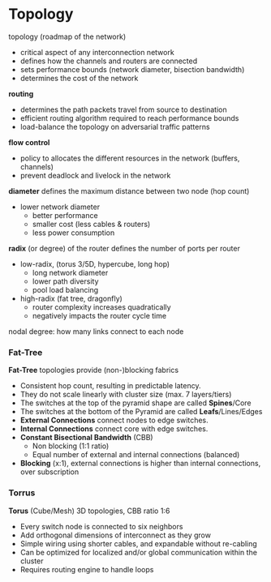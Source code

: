 # Topology

topology (roadmap of the network)

* critical aspect of any interconnection network
* defines how the channels and routers are connected
* sets performance bounds (network diameter, bisection bandwidth)
* determines the cost of the network

**routing**

* determines the path packets travel from source to destination
* efficient routing algorithm required to reach performance bounds
* load-balance the topology on adversarial traffic patterns

**flow control**

* policy to allocates the different resources in the network (buffers, channels)
* prevent deadlock and livelock in the network

**diameter** defines the maximum distance between two node (hop count)

* lower network diameter
  - better performance
  - smaller cost (less cables & routers)
  - less power consumption

**radix** (or degree) of the router defines the number of ports per router

* low-radix, (torus 3/5D, hypercube, long hop)
  - long network diameter
  - lower path diversity
  - pool load balancing
* high-radix (fat tree, dragonfly)
  - router complexity increases quadratically
  - negatively impacts the router cycle time

nodal degree: how  many  links  connect  to  each node

### Fat-Tree

**Fat-Tree** topologies provide (non-)blocking fabrics

- Consistent hop count, resulting in predictable latency.
- They do not scale linearly with cluster size (max. 7 layers/tiers)
- The switches at the top of the pyramid shape are called **Spines**/Core
- The switches at the bottom of the Pyramid are called **Leafs**/Lines/Edges
- **External Connections** connect nodes to edge switches.
- **Internal Connections** connect core with edge switches.
- **Constant Bisectional Bandwidth** (CBB)
  - Non blocking (1:1 ratio)
  - Equal number of external and internal connections (balanced)
- **Blocking** (x:1), external connections is higher than internal connections, over subscription

### Torrus

**Torus** (Cube/Mesh) 3D topologies, CBB ratio 1:6

- Every switch node is connected to six neighbors
- Add orthogonal dimensions of interconnect as they grow
- Simple wiring using shorter cables, and expandable without re-cabling
- Can be optimized for localized and/or global communication within the cluster
- Requires routing engine to handle loops

